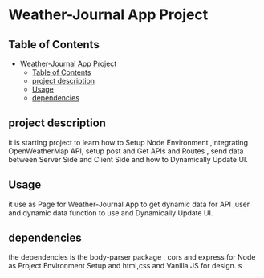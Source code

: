 # Weather-Journal App Project

## Table of Contents

- [Weather-Journal App Project](#weather-journal-app-project)
  - [Table of Contents](#table-of-contents)
  - [project description](#project-description)
  - [Usage](#usage)
  - [dependencies](#dependencies)

## project description
it is starting project to learn how to Setup Node Environment  ,Integrating OpenWeatherMap API, setup post and Get APIs and Routes , send data between Server Side and Client Side and how to Dynamically Update UI.
## Usage
it use as Page for Weather-Journal App to get dynamic data for API ,user and dynamic data function to use and Dynamically Update UI.
## dependencies
the dependencies is the body-parser package , cors and express for Node as Project Environment Setup and html,css and Vanilla JS for design.
s
